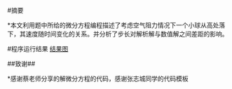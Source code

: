 #摘要

*本文利用题中所给的微分方程编程描述了考虑空气阻力情况下一个小球从高处落下，其速度随时间变化的关系。并分析了步长对解析解与数值解之间差距的影响。

#程序运行结果
[结果图](https://github.com/403840723/computationalphysics_N2012301020102/blob/master/homework4/hw4.png)

##致谢##

*感谢蔡老师分享的解微分方程的代码，感谢张志城同学的代码模板
